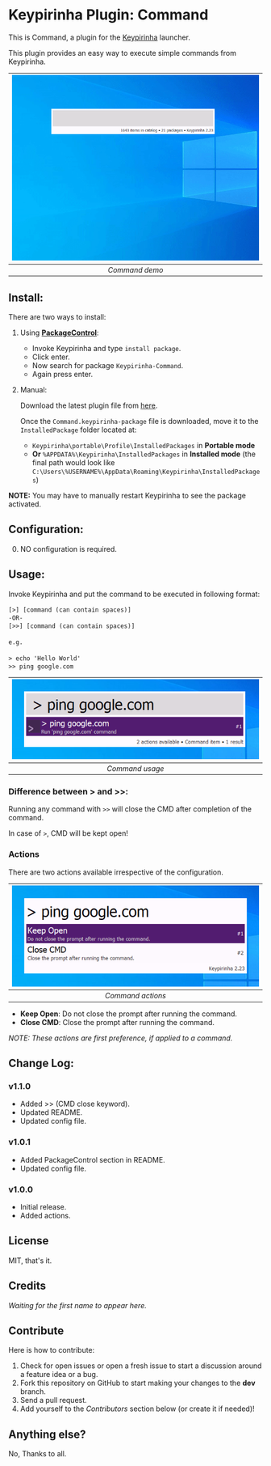 # Keypirinha Plugin: Command

This is Command, a plugin for the
[Keypirinha](http://keypirinha.com) launcher.

This plugin provides an easy way to execute simple commands from Keypirinha.

| ![Command usage](./images/demo.gif "Command usage") |
| :-: |
| *Command demo* |

## Install:

There are two ways to install:

1. Using **[PackageControl](https://github.com/ueffel/Keypirinha-PackageControl)**:

    - Invoke Keypirinha and type `install package`.
    - Click enter.
    - Now search for package `Keypirinha-Command`.
    - Again press enter.

2. Manual:

    Download the latest plugin file from [here](https://github.com/bantya/Keypirinha-Command/releases/latest).

    Once the `Command.keypirinha-package` file is downloaded,
    move it to the `InstalledPackage` folder located at:

    - `Keypirinha\portable\Profile\InstalledPackages` in **Portable mode**
    - **Or** `%APPDATA%\Keypirinha\InstalledPackages` in **Installed mode** (the
    final path would look like
    `C:\Users\%USERNAME%\AppData\Roaming\Keypirinha\InstalledPackages`)

**NOTE:** You may have to manually restart Keypirinha to see the package activated.


## Configuration:

0. NO configuration is required.


## Usage:

Invoke Keypirinha and put the command to be executed in following format:
```
[>] [command (can contain spaces)]
-OR-
[>>] [command (can contain spaces)]

e.g.

> echo 'Hello World'
>> ping google.com
```

| ![Command usage](./images/usage.png "Command usage") |
| :-: |
| *Command usage* |


### Difference between > and >>:

Running any command with `>>` will close the CMD after completion of the command.

In case of `>`, CMD will be kept open!


### Actions

There are two actions available irrespective of the configuration.

| ![Command actions](./images/actions.png "Command actions") |
| :-: |
| *Command actions* |

- **Keep Open**: Do not close the prompt after running the command.
- **Close CMD**: Close the prompt after running the command.

*NOTE: These actions are first preference, if applied to a command.*


## Change Log:

### v1.1.0

- Added >> (CMD close keyword).
- Updated README.
- Updated config file.

### v1.0.1

- Added PackageControl section in README.
- Updated config file.

### v1.0.0

- Initial release.
- Added actions.


## License

MIT, that's it.


## Credits

*Waiting for the first name to appear here.*


## Contribute

Here is how to contribute:

1. Check for open issues or open a fresh issue to start a discussion around a
   feature idea or a bug.
2. Fork this repository on GitHub to start making your changes to the **dev**
   branch.
3. Send a pull request.
4. Add yourself to the *Contributors* section below (or create it if needed)!


## Anything else?
No, Thanks to all.
